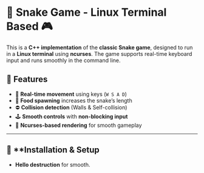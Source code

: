# 🐍 Snake Game - Linux Terminal Based 🎮

This is a **C++ implementation** of the **classic Snake game**, designed to run in a **Linux terminal** using **ncurses**. The game supports real-time keyboard input and runs smoothly in the command line.

## 🎯 Features
- 🚀 **Real-time movement** using keys (`W S A D`)
- 🍎 **Food spawning** increases the snake’s length
- ⛔ **Collision detection** (Walls & Self-collision)
- 🕹️ **Smooth controls** with **non-blocking input**
- 🎨 **Ncurses-based rendering** for smooth gameplay

---

## 📌 **Installation & Setup
- **Hello destruction** for smooth.
